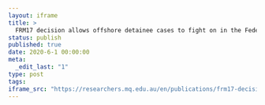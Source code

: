 ```yaml
---
layout: iframe
title: >
  FRM17 decision allows offshore detainee cases to fight on in the Federal Court
status: publish
published: true
date: 2020-6-1 00:00:00
meta:
  _edit_last: "1"
type: post
tags:
iframe_src: "https://researchers.mq.edu.au/en/publications/frm17-decision-allows-offshore-detainee-cases-to-fight-on-in-the-"
---
```

        